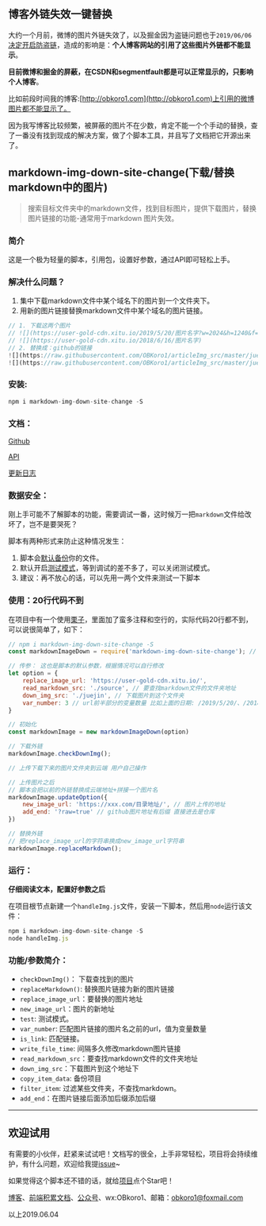 ## 博客外链失效一键替换

大约一个月前，微博的图片外链失效了，以及掘金因为盗链问题也于`2019/06/06`[决定开启防盗链](https://juejin.im/post/5cefb6a3f265da1b95703b9d)，造成的影响是：**个人博客网站的引用了这些图片外链都不能显示**。

**目前微博和掘金的屏蔽，在CSDN和segmentfault都是可以正常显示的，只影响个人博客**。

比如前段时间我的博客:[http://obkoro1.com](http://obkoro1.com)上引用的微博图片都不能显示了。

因为我写博客比较频繁，被屏蔽的图片不在少数，肯定不能一个个手动的替换，查了一番没有找到现成的解决方案，做了个脚本工具，并且写了文档把它开源出来了。

## markdown-img-down-site-change(下载/替换markdown中的图片)

> 搜索目标文件夹中的markdown文件，找到目标图片，提供下载图片，替换图片链接的功能-通常用于markdown 图片失效。

### 简介

这是一个极为轻量的脚本，引用包，设置好参数，通过API即可轻松上手。

### 解决什么问题？

1. 集中下载markdown文件中某个域名下的图片到一个文件夹下。
2. 用新的图片链接替换markdown文件中某个域名的图片链接。

```js
// 1. 下载这两个图片
// ![](https://user-gold-cdn.xitu.io/2019/5/20/图片名字?w=2024&h=1240&f=png&s=339262)
// ![](https://user-gold-cdn.xitu.io/2018/6/16/图片名字)
// 2. 替换成：github的链接
![](https://raw.githubusercontent.com/OBKoro1/articleImg_src/master/juejin/图片名字?w=2024&h=1240&f=png&s=339262)
![](https://raw.githubusercontent.com/OBKoro1/articleImg_src/master/juejin/图片名字)
```

### 安装:

```js
npm i markdown-img-down-site-change -S
```

### 文档：

[Github](https://github.com/OBKoro1/markdown-img-down-site-change)

[API](https://github.com/OBKoro1/markdown-img-down-site-change/wiki/API)

[更新日志](https://github.com/OBKoro1/markdown-img-down-site-change/wiki/%E6%9B%B4%E6%96%B0%E6%97%A5%E5%BF%97)

### 数据安全：

刚上手可能不了解脚本的功能，需要调试一番，这时候万一把`markdown`文件给改坏了，岂不是要哭死？

脚本有两种形式来防止这种情况发生：

1. 脚本会[默认备份](https://github.com/OBKoro1/markdown-img-down-site-change/wiki/API#copy_item_data%E5%A4%87%E4%BB%BD%E9%A1%B9%E7%9B%AE%E7%9A%84%E5%9C%B0%E5%9D%80)你的文件。
2. 默认开启[测试模式](https://github.com/OBKoro1/markdown-img-down-site-change/wiki/API#test%E6%98%AF%E5%90%A6%E5%BC%80%E5%90%AF%E6%B5%8B%E8%AF%95%E6%A8%A1%E5%BC%8F)，等到调试的差不多了，可以关闭测试模式。
3. 建议：再不放心的话，可以先用一两个文件来测试一下脚本


### 使用：20行代码不到

在项目中有一个使用[栗子](https://github.com/OBKoro1/markdown-img-down-site-change/blob/master/example.js)，里面加了蛮多注释和空行的，实际代码20行都不到，可以说很简单了，如下：

```js
// npm i markdown-img-down-site-change -S 
const markdownImageDown = require('markdown-img-down-site-change'); // 文件模块

// 传参： 这也是脚本的默认参数，根据情况可以自行修改
let option = {
    replace_image_url: 'https://user-gold-cdn.xitu.io/',
    read_markdown_src: './source', // 要查找markdown文件的文件夹地址
    down_img_src: './juejin', // 下载图片到这个文件夹
    var_number: 3 // url前半部分的变量数量 比如上面的日期: /2019/5/20/、/2018/6/16/
}

// 初始化
const markdownImage = new markdownImageDown(option)

// 下载外链
markdownImage.checkDownImg();

// 上传下载下来的图片文件夹到云端 用户自己操作

// 上传图片之后 
// 脚本会把以前的外链替换成云端地址+拼接一个图片名
markdownImage.updateOption({
    new_image_url: 'https://xxx.com/目录地址/', // 图片上传的地址
    add_end: '?raw=true' // github图片地址有后缀 直接进去是仓库
})

// 替换外链 
// 把replace_image_url的字符串换成new_image_url字符串
markdownImage.replaceMarkdown();
```
### 运行：

**仔细阅读文本，配置好参数之后**

在项目根节点新建一个`handleImg.js`文件，安装一下脚本，然后用`node`运行该文件：

```js
npm i markdown-img-down-site-change -S
node handleImg.js
```

### 功能/参数简介：

* `checkDownImg()`： 下载查找到的图片
* `replaceMarkdown()`: 替换图片链接为新的图片链接
* `replace_image_url`：要替换的图片地址
* `new_image_url`：图片的新地址
* `test`: 测试模式。
* `var_number`: 匹配图片链接的图片名之前的url，值为变量数量
* `is_link`: 匹配链接。
* `write_file_time`: 间隔多久修改markdown图片链接
* `read_markdown_src`：要查找markdown文件的文件夹地址
* `down_img_src`：下载图片到这个地址下
* `copy_item_data`: 备份项目
* `filter_item`: 过滤某些文件夹，不查找markdown。
* `add_end`：在图片链接后面添加后缀添加后缀

---

## 欢迎试用

有需要的小伙伴，赶紧来试试吧！文档写的很全，上手非常轻松，项目将会持续维护，有什么问题，欢迎给我提[issue](https://github.com/OBKoro1/markdown-img-down-site-change/issues)~

如果觉得这个脚本还不错的话，就给[项目](https://github.com/OBKoro1/markdown-img-down-site-change)点个Star吧！

[博客](http://obkoro1.com/)、[前端积累文档](http://obkoro1.com/web_accumulate/accumulate/)、[公众号](https://user-gold-cdn.xitu.io/2018/5/1/1631b6f52f7e7015?w=344&h=344&f=jpeg&s=8317)、wx:OBkoro1、邮箱：obkoro1@foxmail.com
 
 以上2019.06.04

